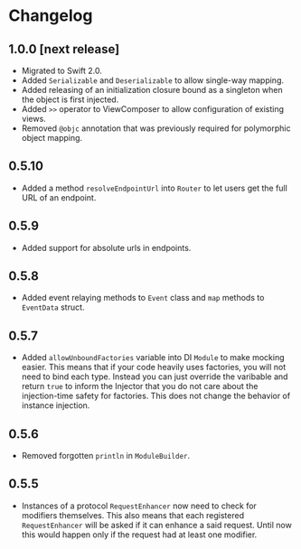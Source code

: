 # Changelog

## 1.0.0 [next release]

* Migrated to Swift 2.0.
* Added `Serializable` and `Deserializable` to allow single-way mapping.
* Added releasing of an initialization closure bound as a singleton when the object is first injected.
* Added `>>` operator to ViewComposer to allow configuration of existing views.
* Removed `@objc` annotation that was previously required for polymorphic object mapping.

## 0.5.10

* Added a method `resolveEndpointUrl` into `Router` to let users get the full URL of an endpoint.

## 0.5.9

* Added support for absolute urls in endpoints.

## 0.5.8

* Added event relaying methods to `Event` class and `map` methods to `EventData` struct.

## 0.5.7

* Added `allowUnboundFactories` variable into DI `Module` to make mocking easier. This means that if your code heavily uses factories, you will not need to bind each type. Instead you can just override the varibable and return `true` to inform the Injector that you do not care about the injection-time safety for factories. This does not change the behavior of instance injection.

## 0.5.6

* Removed forgotten `println` in `ModuleBuilder`.

## 0.5.5

* Instances of a protocol `RequestEnhancer` now need to check for modifiers themselves. This also means that each registered `RequestEnhancer` will be asked if it can enhance a said request. Until now this would happen only if the request had at least one modifier.